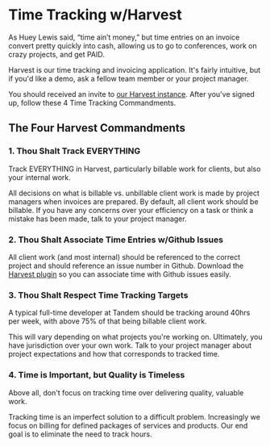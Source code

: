 # Time Tracking w/Harvest

As Huey Lewis said, “time ain’t money,” but time entries on an invoice convert pretty quickly into cash, allowing us to go to conferences, work on crazy projects, and get PAID.

Harvest is our time tracking and invoicing application. It's fairly intuitive, but if you'd like a demo, ask a fellow team member or your project manager.

You should received an invite to [our Harvest instance](https://kalabox.harvestapp.com). After you've signed up, follow these 4 Time Tracking Commandments.

## The Four Harvest Commandments

### 1. Thou Shalt Track EVERYTHING

Track EVERYTHING in Harvest, particularly billable work for clients, but also your internal work.

All decisions on what is billable vs. unbillable client work is made by project managers when invoices are prepared. By default, all client work should be billable. If you have any concerns over your efficiency on a task or think a mistake has been made, talk to your project manager.

### 2. Thou Shalt Associate Time Entries w/Github Issues

All client work (and most internal) should be referenced to the correct project and should reference an issue number in Github. Download the [Harvest plugin](https://chrome.google.com/webstore/detail/harvest-time-tracker/fbpiglieekigmkeebmeohkelfpjjlaia?hl=en) so you can associate time with Github issues easily.

### 3. Thou Shalt Respect Time Tracking Targets

A typical full-time developer at Tandem should be tracking around 40hrs per week, with above 75% of that being billable client work.

This will vary depending on what projects you're working on. Ultimately, you have jurisdiction over your own work. Talk to your project manager about project expectations and how that corresponds to tracked time.

### 4. Time is Important, but Quality is Timeless

Above all, don't focus on tracking time over delivering quality, valuable work.

Tracking time is an imperfect solution to a difficult problem. Increasingly we focus on billing for defined packages of services and products. Our end goal is to eliminate the need to track hours.

